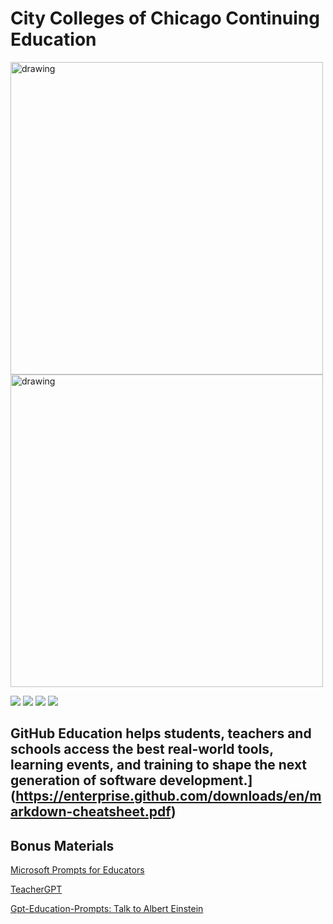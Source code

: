 # City Colleges of Chicago Continuing Education

<img src="https://user-images.githubusercontent.com/97467892/151880377-1c26ae86-8fbf-4874-9bb3-af7c7d050486.png#gh-light-mode-only" alt="drawing" width="500"/>
<img src="https://user-images.githubusercontent.com/97467892/151882038-25e99abe-cfac-464c-994d-465c748938f1.png#gh-dark-mode-only" alt="drawing" width="500"/>

<a href="https://github.com/blog/category/education"><img src="https://img.shields.io/badge/GitHub Blog%20-%231DA1F2.svg?&style=for-the-badge&logo=GitHub&logoColor=white&color=grey"></a> <a href="https://twitter.com/githubeducation"><img src="https://img.shields.io/badge/GitHubEducation%20-%231DA1F2.svg?&style=for-the-badge&logo=Twitter&logoColor=white"></a> <a href="https://www.twitch.tv/githubeducation/"><img src="https://img.shields.io/twitch/status/GitHubEducation?color=blueviolet&logo=twitch&logoColor=white&style=for-the-badge"></a> <a href="https://www.facebook.com/githubeducation/"><img src="https://img.shields.io/badge/GitHubEducation%20-%231DA1F2.svg?&style=for-the-badge&logo=Facebook&logoColor=white&color=0573e7"></a>

GitHub Education helps students, teachers and schools access the best real-world tools, learning events, and training to shape the next generation of software development.](https://enterprise.github.com/downloads/en/markdown-cheatsheet.pdf)
---

## Bonus Materials

[Microsoft Prompts for Educators](https://github.com/microsoft/prompts-for-edu/tree/main)

[TeacherGPT](https://github.com/LylaCoding/TeacherGPT)

[Gpt-Education-Prompts: Talk to Albert Einstein](https://github.com/phelps-sg/gpt-education-prompts)

[]()
---
 